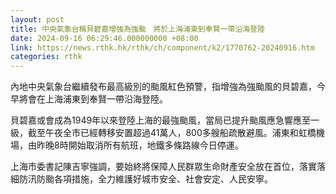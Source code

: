```yaml
---
layout: post
title: 中央氣象台稱貝碧嘉增強為強颱　將於上海浦東到奉賢一帶沿海登陸
date: 2024-09-16 06:29:46.000000000 +08:00
link: https://news.rthk.hk/rthk/ch/component/k2/1770762-20240916.htm
categories: rthk
---
```


內地中央氣象台繼續發布最高級別的颱風紅色預警，指增強為強颱風的貝碧嘉，今早將會在上海浦東到奉賢一帶沿海登陸。

貝碧嘉或會成為1949年以來登陸上海的最強颱風，當局已提升颱風應急響應至一級，截至午夜全市已經轉移安置超過41萬人，800多艘船疏散避風。浦東和虹橋機場，由昨晚8時開始取消所有航班，地鐵多條路線今日停運。

上海市委書記陳吉寧強調，要始終將保障人民群眾生命財產安全放在首位，落實落細防汛防颱各項措施，全力維護好城市安全、社會安定、人民安寧。
